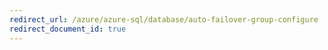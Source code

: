 ```yaml
---
redirect_url: /azure/azure-sql/database/auto-failover-group-configure
redirect_document_id: true
---
```

